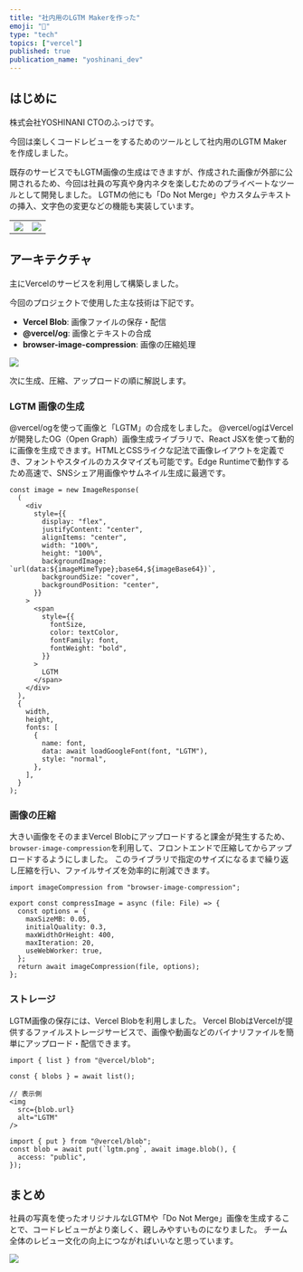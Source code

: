 ```yaml
---
title: "社内用のLGTM Makerを作った"
emoji: "🤖"
type: "tech"
topics: ["vercel"]
published: true
publication_name: "yoshinani_dev"
---
```


## はじめに
株式会社YOSHINANI CTOのふっけです。

今回は楽しくコードレビューをするためのツールとして社内用のLGTM Makerを作成しました。

既存のサービスでもLGTM画像の生成はできますが、作成された画像が外部に公開されるため、今回は社員の写真や身内ネタを楽しむためのプライベートなツールとして開発しました。
LGTMの他にも「Do Not Merge」やカスタムテキストの挿入、文字色の変更などの機能も実装しています。

| | |
| -- | -- |
| ![](https://storage.googleapis.com/zenn-user-upload/04c4571792b5-20250928.png) | ![](https://storage.googleapis.com/zenn-user-upload/644b7e7f5b23-20250928.png) |



## アーキテクチャ
主にVercelのサービスを利用して構築しました。

今回のプロジェクトで使用した主な技術は下記です。

- **Vercel Blob**: 画像ファイルの保存・配信
- **@vercel/og**: 画像とテキストの合成
- **browser-image-compression**: 画像の圧縮処理

![](https://storage.googleapis.com/zenn-user-upload/3ed3db2033c0-20250924.png)

次に生成、圧縮、アップロードの順に解説します。

### LGTM 画像の生成

@vercel/ogを使って画像と「LGTM」の合成をしました。
@vercel/ogはVercelが開発したOG（Open Graph）画像生成ライブラリで、React JSXを使って動的に画像を生成できます。HTMLとCSSライクな記法で画像レイアウトを定義でき、フォントやスタイルのカスタマイズも可能です。Edge Runtimeで動作するため高速で、SNSシェア用画像やサムネイル生成に最適です。

```tsx:@vercel/ogのサンプルコード
const image = new ImageResponse(
  (
    <div
      style={{
        display: "flex",
        justifyContent: "center",
        alignItems: "center",
        width: "100%",
        height: "100%",
        backgroundImage: `url(data:${imageMimeType};base64,${imageBase64})`,
        backgroundSize: "cover",
        backgroundPosition: "center",
      }}
    >
      <span
        style={{
          fontSize,
          color: textColor,
          fontFamily: font,
          fontWeight: "bold",
        }}
      >
        LGTM
      </span>
    </div>
  ),
  {
    width,
    height,
    fonts: [
      {
        name: font,
        data: await loadGoogleFont(font, "LGTM"),
        style: "normal",
      },
    ],
  }
);
```

### 画像の圧縮
大きい画像をそのままVercel Blobにアップロードすると課金が発生するため、
`browser-image-compression`を利用して、フロントエンドで圧縮してからアップロードするようにしました。
このライブラリで指定のサイズになるまで繰り返し圧縮を行い、ファイルサイズを効率的に削減できます。

```tsx:画像圧縮のサンプルコード
import imageCompression from "browser-image-compression";

export const compressImage = async (file: File) => {
  const options = {
    maxSizeMB: 0.05,
    initialQuality: 0.3,
    maxWidthOrHeight: 400,
    maxIteration: 20,
    useWebWorker: true,
  };
  return await imageCompression(file, options);
};
```

### ストレージ

LGTM画像の保存には、Vercel Blobを利用しました。
Vercel BlobはVercelが提供するファイルストレージサービスで、画像や動画などのバイナリファイルを簡単にアップロード・配信できます。

```tsx:取得
import { list } from "@vercel/blob";

const { blobs } = await list();

// 表示側
<img
  src={blob.url}
  alt="LGTM"
/>
```

```tsx:アップロード
import { put } from "@vercel/blob";
const blob = await put(`lgtm.png`, await image.blob(), {
  access: "public",
});
```

## まとめ

社員の写真を使ったオリジナルなLGTMや「Do Not Merge」画像を生成することで、コードレビューがより楽しく、親しみやすいものになりました。
チーム全体のレビュー文化の向上につながればいいなと思っています。

![](https://storage.googleapis.com/zenn-user-upload/c71709ee8cac-20250928.png)
